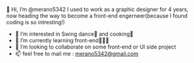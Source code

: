 👋 Hi, I’m @merano5342
I used to work as a graphic designer for 4 years, now heading the way to become a front-end engerneer(because I found coding is so intresting!)

- 👀 I’m interested in Swing dance💃 and cooking🍳
- 🌱 I’m currently learning front-end👩🏻‍💻
- 💞️ I’m looking to collaborate on some front-end or UI side project
- 📫 feel free to mail me : merano5342@gmail.com

